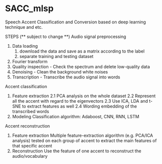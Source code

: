 # SACC_mlsp
Speech Accent Classification and Conversion based on deep learning technique and etc.


STEPS (** subject to change **)
Audio signal preprocessing
1. Data loading
    1) download the data and save as a matrix according to the label
    2) separate training and testing dataset
2. Fourier transform
3. Quality inspection - Check the spectrum and delete low-quality data
4. Denoising - Clean the background white noises
5. Transcription - Transcribe the audio signal into words

Accent classification
1. Feature extraction
    2.1 PCA analysis on the whole dataset 
    2.2 Represent all the accent with regard to the eigenvectors
    2.3  Use ICA, LDA and t-SNE to extract features as well 
    2.4 Wording embedding of the transcribed words
2. Modeling
    Classification algorithm: Adaboost, CNN, RNN, LSTM

Accent reconstruction
1. Feature extraction
    Multiple feature-extraction algorithm (e.g. PCA/ICA analysis) tested on each group of accent to extract the main features of that specific accent
2. Reconstruction 
    Use the feature of one accent to reconstruct the audio/vocabulary
